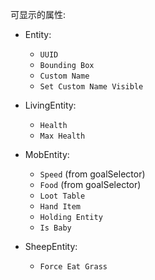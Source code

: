 可显示的属性:
- Entity:
  - `UUID`
  - `Bounding Box`
  - `Custom Name`
  - `Set Custom Name Visible`
- LivingEntity:
  - `Health`
  - `Max Health`
- MobEntity:
  - `Speed` (from goalSelector)
  - `Food` (from goalSelector)
  - `Loot Table`
  - `Hand Item`
  - `Holding Entity`
  - `Is Baby`


- SheepEntity:
  - `Force Eat Grass`